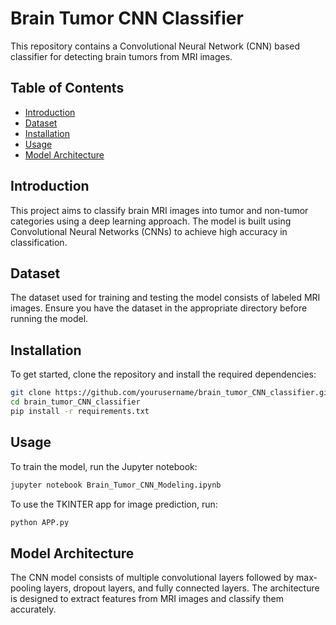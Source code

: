 # Brain Tumor CNN Classifier

This repository contains a Convolutional Neural Network (CNN) based classifier for detecting brain tumors from MRI images.

## Table of Contents
- [Introduction](#introduction)
- [Dataset](#dataset)
- [Installation](#installation)
- [Usage](#usage)
- [Model Architecture](#model-architecture)

## Introduction
This project aims to classify brain MRI images into tumor and non-tumor categories using a deep learning approach. The model is built using Convolutional Neural Networks (CNNs) to achieve high accuracy in classification.

## Dataset
The dataset used for training and testing the model consists of labeled MRI images. Ensure you have the dataset in the appropriate directory before running the model.

## Installation
To get started, clone the repository and install the required dependencies:

```bash
git clone https://github.com/yourusername/brain_tumor_CNN_classifier.git
cd brain_tumor_CNN_classifier
pip install -r requirements.txt
```

## Usage
To train the model, run the Jupyter notebook:

```bash
jupyter notebook Brain_Tumor_CNN_Modeling.ipynb
```

To use the TKINTER app for image prediction, run:

```bash
python APP.py
```

## Model Architecture
The CNN model consists of multiple convolutional layers followed by max-pooling layers, dropout layers, and fully connected layers. The architecture is designed to extract features from MRI images and classify them accurately.


